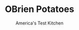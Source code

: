 ---
layout: ../../layouts/MarkdownPostLayout.astro
title: OBrien Potatoes
author: America's Test Kitchen
pubDate: 2023-03-15
description: "Whether for breakfast, lunch, or dinner, we wanted these potatoes nicely browned and flavorful."
image_url: https://res.cloudinary.com/hksqkdlah/image/upload/ar_1:1,c_fill,dpr_2.0,f_auto,fl_lossy.progressive.strip_profile,g_faces:auto,q_auto:low,w_344/19997_sfs-potatoesobrien-5
tags: ["Side Dishes","Vegetables"]
calories: 904
protein: 5
carbohydrates: 35
fats: 
fiber: 4
ingredients: ["2 tablespoons, vegetable oil","1 1/2 pounds, red potatoes, unpeeled, cut into 1/2-inch pieces","1 , green bell pepper, stemmed, seeded, and cut into 1/2-inch pieces","1 , red bell pepper, stemmed, seeded, and cut into 1/2-inch pieces","1 , onion, chopped","1/2 cup, chicken broth","2 teaspoons, Worcestershire sauce",", Salt and pepper","4 , scallions, sliced thin"]
serves: 4
time: "45 minutes"
instructions: ["Heat oil in 12-inch nonstick skillet over medium heat until shimmering. Add potatoes, bell peppers, and onion and stir to coat with oil. Stir in broth, Worcestershire, and 1 1/2 teaspoons salt. Cover and cook until potatoes are tender, stirring occasionally, about 15 minutes.","Uncover and increase heat to medium-high. Cook, stirring occasionally, until liquid has evaporated and potatoes and bell peppers are spotty brown, about 12 minutes. Season with salt and pepper to taste. Stir in scallions. Serve."]
nutrition: ["1020 mg Potassium","140 mg Phosphorus","43 mg Calcium","1 mg Iron","51 mg Magnesium","717 mg Sodium","7 g Fat","2 mg Niacin (B3)","5 g Monounsaturated","1 g Polyunsaturated","80 mg Vitamin C","4 g Fiber","59 µg Folate (food)","6 g Sugars","25 µg Vitamin K","257 g Water","35 g Carbs","59 µg Folate equivalent (total)","5 g Protein","2 mg Vitamin E","56 µg Vitamin A","226 kcal Energy","904 calories"]
notes: "Use waxy red potatoes, which will hold their shape better than other varieties."
---